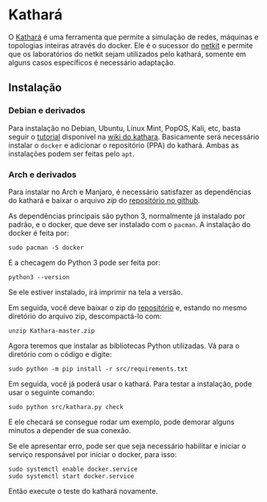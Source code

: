 # Kathará

O [Kathará](https://www.kathara.org) é uma ferramenta que permite a simulação
de redes, máquinas e topologias inteiras através do docker. Ele é o sucessor
do [netkit](https://www.netkit.org) e permite que os laboratórios do netkit
sejam utilizados pelo kathará, somente em alguns casos específicos é necessário
adaptação.

## Instalação

### Debian e derivados

Para instalação no Debian, Ubuntu, Linux Mint, PopOS, Kali, etc, basta seguir
o [tutorial](https://github.com/KatharaFramework/Kathara/wiki/Linux) disponível
na [wiki do kathara](https://github.com/KatharaFramework/Kathara/wiki).
Basicamente será necessário instalar o `docker` e adicionar o repositório
(PPA) do kathará. Ambas as instalações podem ser feitas pelo `apt`.

### Arch e derivados

Para instalar no Arch e Manjaro, é necessário satisfazer as dependências do
kathará e baixar o arquivo *zip* do [repositório no github](https://github.com/KatharaFramework/Kathara).

As dependências principais são python 3, normalmente já instalado por padrão,
e o docker, que deve ser instalado com o `pacman`. A instalação do docker é
feita por:

```
sudo pacman -S docker
```

E a checagem do Python 3 pode ser feita por:

```
python3 --version
```

Se ele estiver instalado, irá imprimir na tela a versão.

Em seguida, você deve baixar o zip do [repositório](https://github.com/KatharaFramework/Kathara)
e, estando no mesmo diretório do arquivo zip, descompactá-lo com:

```
unzip Kathara-master.zip
```

Agora teremos que instalar as bibliotecas Python utilizadas. Vá para o
diretório com o código e digite:

```
sudo python -m pip install -r src/requirements.txt
```

Em seguida, você já poderá usar o kathará. Para testar a instalação, pode usar
o seguinte comando:

```
sudo python src/kathara.py check
```

E ele checará se consegue rodar um exemplo, pode demorar alguns minutos
a depender de sua conexão.

Se ele apresentar erro, pode ser que seja necessário habilitar e iniciar
o serviço responsável por iniciar o docker, para isso:

```
sudo systemctl enable docker.service
sudo systemctl start docker.service
```

Então execute o teste do kathará novamente.
